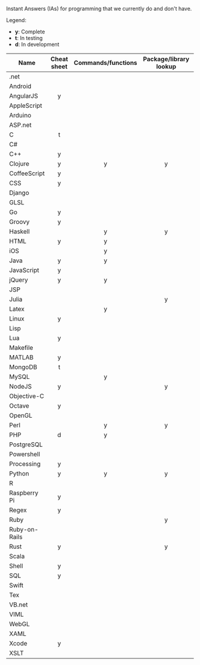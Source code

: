 Instant Answers (IAs) for programming that we currently do and don't have.

Legend:
* **y**: Complete
* **t**: In testing
* **d**: In development

Name | Cheat sheet | Commands/functions | Package/library lookup | Q&A / tutorials
----|:----:|:----:|:----:|:----:
.net |   |   |   |  
Android |   |   |   | y
AngularJS | y |   |   |  
AppleScript |   |   |   |  
Arduino |   |   |   |  
ASP.net |   |   |   |  
C | t |   |   |  
C# |   |   |   |  
C++ | y |   |   |  
Clojure | y | y | y |  
CoffeeScript | y |   |   |  
CSS | y |   |   |  
Django |   |   |   |  
GLSL |   |   |   |  
Go | y |   |   |  
Groovy | y |   |   |  
Haskell |   | y | y |  
HTML | y | y |   |  
iOS |   | y |   |  
Java | y | y |   |  
JavaScript | y |   |   |  
jQuery | y | y |   |  
JSP |   |   |   |  
Julia |   |   | y |  
Latex |   | y |   |  
Linux | y |   |   | y
Lisp |   |   |   |  
Lua | y |   |   |  
Makefile |   |   |   |  
MATLAB | y |   |   |  
MongoDB | t |   |   |  
MySQL |   | y |   |  
NodeJS | y |   | y |  
Objective-C |   |   |   |  
Octave | y |   |   |  
OpenGL |   |   |   |  
Perl |   | y | y |  
PHP | d | y |   |  
PostgreSQL |   |   |   |  
Powershell |   |   |   |  
Processing | y |   |   |  
Python | y | y | y |  
R |   |   |   |  
Raspberry Pi | y |   |   |  
Regex | y |   |   |  
Ruby |   |   | y |  
Ruby-on-Rails |   |   |   |  
Rust | y |   | y |  
Scala |   |   |   |  
Shell | y |   |   |  
SQL | y |   |   |  
Swift |   |   |   |  
Tex |   |   |   | y
VB.net |   |   |   |  
VIML |   |   |   |  
WebGL |   |   |   |  
XAML |   |   |   |  
Xcode | y |   |   |  
XSLT |   |   |   |  